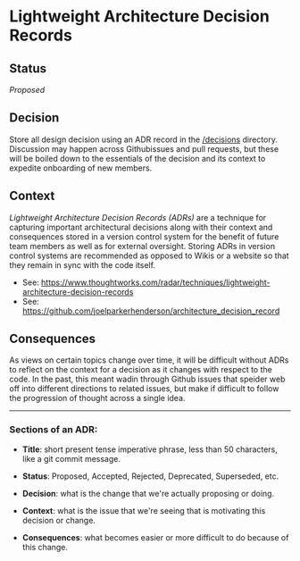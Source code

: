 # Lightweight Architecture Decision Records #

## Status ##
*Proposed*

## Decision ##
Store all design decision using an ADR record in the [/decisions](/decisions) directory. Discussion may happen across Githubissues and pull requests, but these will be boiled down to the essentials of the decision and its context to expedite onboarding of new members.

## Context ##
*Lightweight Architecture Decision Records (ADRs)* are a technique for capturing important architectural decisions along with their context and consequences stored in a version control system for the benefit of future team members as well as for external oversight. Storing ADRs in version control systems are recommended as opposed to Wikis or a website so that they remain in sync with the code itself. 

* See: https://www.thoughtworks.com/radar/techniques/lightweight-architecture-decision-records
* See: https://github.com/joelparkerhenderson/architecture_decision_record

## Consequences ##

As views on certain topics change over time, it will be difficult without ADRs to reflect on the context for a decision as it changes with respect to the code. In the past, this meant wadin through Github issues that speider web off into different directions to related issues, but make if difficult to follow the progression of thought across a single idea.

------------

### Sections of an ADR: ###

* **Title**: short present tense imperative phrase, less than 50 characters, like a git commit message.

* **Status**: Proposed, Accepted, Rejected, Deprecated, Superseded, etc.

* **Decision**: what is the change that we're actually proposing or doing.

* **Context**: what is the issue that we're seeing that is motivating this decision or change.

* **Consequences**: what becomes easier or more difficult to do because of this change.
